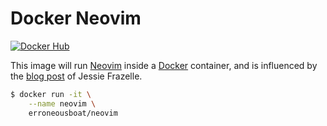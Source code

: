 # Docker Neovim

[![Docker Hub](https://img.shields.io/badge/docker-erroneousboat%2Fneovim-blue.svg)](https://registry.hub.docker.com/u/erroneousboat/neovim/)

This image will run [Neovim](http://neovim.org/) inside a 
[Docker](https://www.docker.com/) container, and is influenced by the
[blog post](https://blog.jessfraz.com/posts/docker-containers-on-the-desktop.html)
of Jessie Frazelle.

```bash
$ docker run -it \
    --name neovim \
    erroneousboat/neovim
```